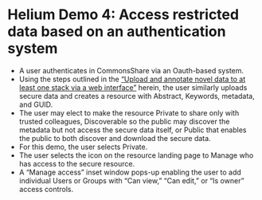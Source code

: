 # Helium Demo 4: Access restricted data based on an authentication system

* A user authenticates in CommonsShare via an Oauth-based system.
* Using
the steps outlined in the [“Upload and annotate novel data to at least
one stack via a web interface”](helium-demo6.html) herein, the user similarly uploads
secure data and creates a resource with Abstract, Keywords, metadata,
and GUID.
* The user may elect to make the resource Private to share
only with trusted colleagues, Discoverable so the public may discover
the metadata but not access the secure data itself, or Public that
enables the public to both discover and download the secure data.
* For
this demo, the user selects Private.
* The user selects the icon on the
resource landing page to Manage who has access to the secure
resource.
* A “Manage access” inset window pops-up enabling the user to
add individual Users or Groups with “Can view,” “Can edit,” or “Is
owner” access controls.
